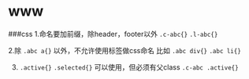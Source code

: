 # www

###css
1.命名要加前缀，除header，footer以外
`.c-abc{}` 
`.l-abc{}`

2.除 `.abc a{}` 以外，不允许使用标签做css命名 比如 `.abc div{}` `.abc li{}`

3. `.active{}` `.selected{}` 可以使用，但必须有父class `.c-abc .active{}` 